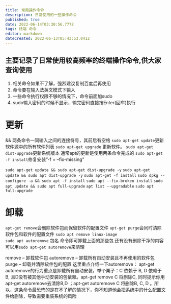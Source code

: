 ```yaml
---
title: 常用操作命令
description: 日常使用的一些操作命令
published: true
date: 2022-06-14T03:30:56.777Z
tags: 终端 命令
editor: markdown
dateCreated: 2022-06-13T05:43:53.041Z
---
```


## 主要记录了日常使用较高频率的终端操作命令,供大家查询使用
1. 相关命令如果不了解，强烈建议复制百度后再使用
1. 命令要在输入法英文模式下输入
1. 一些命令执行权限不够的情况下，命令前面加sudo
1. sudo输入密码的时候不显示，输完密码直接按Enter(回车)执行

# 更新

&& 两条命令一同输入之间的连接符号，其前后有空格
`sudo apt-get update`更新软件源中的所有软件列表
`sudo apt-get upgrade` 更新软件。 
`sudo apt-get dist-upgrade`更新系统版本
通常apt的更新是使用两条命令完成的
`sudo apt-get -f install`修复安装”-f = –fix-missing”

`sudo apt-get update && sudo apt-get dist-upgrade -y`
`sudo apt-get update && sudo apt dist-upgrade -y`
`sudo apt-get -f install`
`sudo dpkg --configure -a && sudo apt -f install`
`sudo apt --fix-broken install`
`sudo apt update && sudo apt full-upgrade`
`apt list --upgradable`
`sudo apt full-upgrade`


# 卸载
`apt-get remove`会删除软件包而保留软件的配置文件
`apt-get purge`会同时清除软件包和软件的配置文件
`sudo apt remove linux-image`  
`sudo apt autoremove` 包名 命令即可卸载上面的那些包
还有没有删除干净的内容可以用`sudo apt-get autoremove`来清理

remove – 卸载软件包
autoremove – 卸载所有自动安装且不再使用的软件包
purge – 卸载并清除软件包的配置
这里重点介绍一下autoremove：
apt-get autoremove的行为重点是卸载所有自动安装，举个栗子：C 依赖于 B, D 依赖于B, 且D没有被其他手动安装的包依赖。apt-get remove C 将删除C, 同时提示你用apt-get autoremove去清除B,D ；apt-get autoremove C 将删除B, C, D 。所以，这条命令最恐怖的是在不了解的情况下，你不知道他会把系统中的什么配置文件给删除，导致需要重装系统的风险

